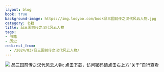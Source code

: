 ```yaml
---
layout: blog
book: true
background-image: https://img.locyoo.com/book品三国前传之汉代风云人物.jpg
category: 书籍
title: 品三国前传之汉代风云人物
tags:
- 书籍
- 历史
redirect_from:
  - /2024/03/品三国前传之汉代风云人物/
---
```

![](https://img.locyoo.com/book品三国前传之汉代风云人物.jpg)
品三国前传之汉代风云人物: <a name = "ref1" href="https://url18.ctfile.com/f/50983618-1269964760-365c8c?p=3619">点击下载</a>，访问密码请点击右上方“关于”自行查看
